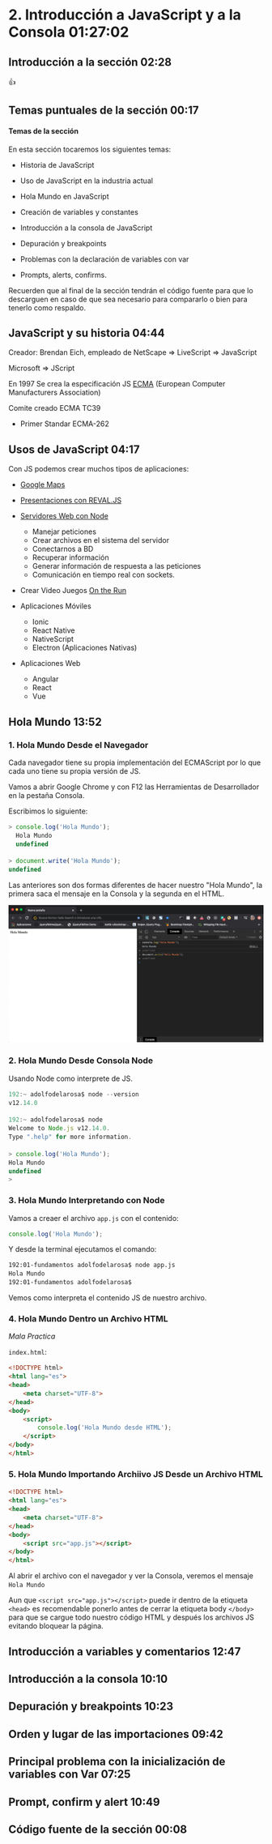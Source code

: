 # 2. Introducción a JavaScript y a la Consola 01:27:02

## Introducción a la sección 02:28

:+1:

## Temas puntuales de la sección 00:17


#### Temas de la sección

En esta sección tocaremos los siguientes temas:

* Historia de JavaScript

* Uso de JavaScript en la industria actual

* Hola Mundo en JavaScript

* Creación de variables y constantes

* Introducción a la consola de JavaScript

* Depuración y breakpoints

* Problemas con la declaración de variables con var

* Prompts, alerts, confirms.

Recuerden que al final de la sección tendrán el código fuente para que lo descarguen en caso de que sea necesario para compararlo o bien para tenerlo como respaldo.

## JavaScript y su historia 04:44

Creador: Brendan Eich, empleado de NetScape => LiveScript => JavaScript

Microsoft => JScript

En 1997 Se crea la especificación JS [ECMA](https://www.ecma-international.org/) (European Computer Manufacturers Association)

Comite creado ECMA TC39

* Primer Standar ECMA-262

## Usos de JavaScript 04:17

Con JS podemos crear muchos tipos de aplicaciones:

* [Google Maps](https://www.google.es/maps/@40.3813641,-3.7333547,4z)

* [Presentaciones con REVAL.JS](https://revealjs.com/#/)

* [Servidores Web con Node](https://nodejs.org/es/)

   * Manejar peticiones
   * Crear archivos en el sistema del servidor 
   * Conectarnos a BD
   * Recuperar información 
   * Generar información de respuesta a las peticiones 
   * Comunicación en tiempo real con sockets.
   
* Crear Video Juegos [On the Run](http://js13kgames.com/games/underrun/index.html)

* Aplicaciones Móviles 
   
   * Ionic
   * React Native
   * NativeScript
   * Electron (Aplicaciones Nativas)
   
* Aplicaciones Web

   * Angular
   * React
   * Vue
      

## Hola Mundo 13:52

### 1. Hola Mundo Desde el Navegador

Cada navegador tiene su propia implementación del ECMAScript por lo que cada uno tiene su propia versión de JS.

Vamos a abrir Google Chrome y con F12 las Herramientas de Desarrollador en la pestaña Consola.

Escribimos lo siguiente:

```js
> console.log('Hola Mundo');
  Hola Mundo
  undefined

> document.write('Hola Mundo');
undefined
```

Las anteriores son dos formas diferentes de hacer nuestro "Hola Mundo", la primera saca el mensaje en la Consola y la segunda en el HTML.

<img src="images/c2/2-hola-mundo-navegador.png">

### 2. Hola Mundo Desde Consola Node

Usando Node como interprete de JS.

```js
192:~ adolfodelarosa$ node --version
v12.14.0

192:~ adolfodelarosa$ node
Welcome to Node.js v12.14.0.
Type ".help" for more information.

> console.log('Hola Mundo');
Hola Mundo
undefined
> 
```

### 3. Hola Mundo Interpretando con Node

Vamos a creaer el archivo `app.js` con el contenido:

```js
console.log('Hola Mundo');
```

Y desde la terminal ejecutamos el comando:

```sh
192:01-fundamentos adolfodelarosa$ node app.js
Hola Mundo
192:01-fundamentos adolfodelarosa$ 
```

Vemos como interpreta el contenido JS de nuestro archivo.

### 4. Hola Mundo Dentro un Archivo HTML

*Mala Practica*

`index.html`:

```html
<!DOCTYPE html>
<html lang="es">
<head>
    <meta charset="UTF-8">
</head>
<body>
    <script>
        console.log('Hola Mundo desde HTML');
    </script>
</body>
</html>
```

### 5. Hola Mundo Importando Archiivo JS Desde un Archivo HTML

```html
<!DOCTYPE html>
<html lang="es">
<head>
    <meta charset="UTF-8">
</head>
<body>
    <script src="app.js"></script>
</body>
</html>
```

Al abrir el archivo con el navegador y ver la Consola, veremos el mensaje `Hola Mundo`

Aun que `<script src="app.js"></script>` puede ir dentro de la etiqueta `<head>` es recomendable ponerlo antes de cerrar la etiqueta body `</body>` para que se cargue todo nuestro código HTML y después los archivos JS evitando bloquear la página.

## Introducción a variables y comentarios 12:47

## Introducción a la consola 10:10

## Depuración y breakpoints 10:23

## Orden y lugar de las importaciones 09:42

## Principal problema con la inicialización de variables con Var 07:25

## Prompt, confirm y alert 10:49

## Código fuente de la sección 00:08
